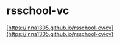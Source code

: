 # rsschool-vc
[https://inna1305.github.io/rsschool-cv/cv](https://inna1305.github.io/rsschool-cv/cv)
